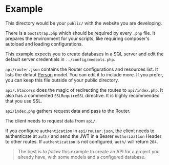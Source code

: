 # Example

This directory would be your `public/` with the website you are developing.

There is a `bootstrap.php` which should be required by every `.php` file. It
prepares the environment for your scripts, like requiring composer's autoload
and loading configurations.

This example expects you to create databases in a SQL server and edit the
default server credentials in `../config/medools.php`.

`api/router.json` contains the Router configurations and resources list. It
lists the defaut [Person] model. You can edit it to include more. If you prefer,
you can keep this file outside of your public directory.

`api/.htaccess` does the magic of redirecting the routes to `api/index.php`. It
also has a commented `SSLRequireSSL` directive. It is highly recommended that
you use SSL.

`api/index.php` gathers request data and pass to the Router.

The client needs to request data from `api/`.

If you configure `authentication` in `api/router.json`, the client needs to
authenticate at `auth/` and send the JWT in a Bearer `Authorization` Header to
other routes. If `authentication` is not configured, `auth/` will return `204`.

> The best is _to follow_ this example to create an API for a project you
> already have, with some models and a configured database.


[Person]: https://github.com/aryelgois/Medools/blob/master/src/Models/Person.php
